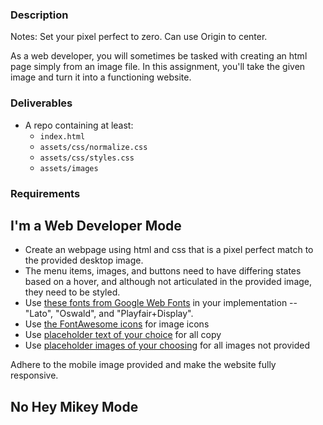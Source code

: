 ### Description

Notes: Set your pixel perfect to zero. Can use Origin to center.

As a web developer, you will sometimes be tasked with creating an html page simply from an image file. In this assignment, you'll take the given image and turn it into a functioning website.

### Deliverables

- A repo containing at least:
  - `index.html`
  - `assets/css/normalize.css`
  - `assets/css/styles.css`
  - `assets/images`

### Requirements

## I'm a Web Developer Mode

- Create an webpage using html and css that is a pixel perfect match to the provided desktop image.
- The menu items, images, and buttons need to have differing states based on a hover, and although not articulated in the provided image, they need to be styled.
- Use [these fonts from Google Web
  Fonts](https://fonts.googleapis.com/css?family=Lato:300,400,400i,700,700i%7cOswald:300,400,500,600,700%7cPlayfair+Display:400,400i,700,700i)
  in your implementation -- "Lato", "Oswald", and "Playfair+Display".
- Use [the FontAwesome
  icons](https://fontawesome.com/v5/cheatsheet) for image icons
- Use [placeholder text of your choice](http://meettheipsums.com) for all copy
- Use [placeholder images of your
  choosing](http://www.hanselman.com/blog/TheInternetsBestPlaceholderImageSitesForWebDevelopment.aspx) for all images not provided

Adhere to the mobile image provided and make the website fully responsive.

## No Hey Mikey Mode
